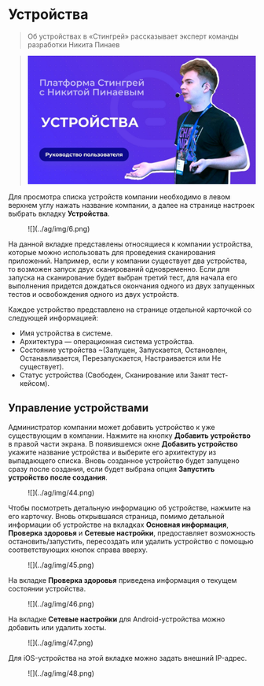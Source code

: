 # Устройства

> Об устройствах в «Стингрей» рассказывает эксперт команды разработки Никита Пинаев

> [![Смотреть видео](../ug/img/ustr_cover.png)](https://youtu.be/APKiYfTf2zc)

Для просмотра списка устройств компании необходимо в левом верхнем углу нажать название компании, а далее на странице настроек  выбрать вкладку **Устройства**.

<figure markdown>![](../ag/img/6.png)</figure>

На данной вкладке представлены относящиеся к компании устройства, которые можно использовать для проведения сканирования приложений. Например, если у компании существует два устройства, то возможен запуск двух сканирований одновременно. Если для запуска на сканирование будет выбран третий тест, для начала его выполнения придется дождаться окончания одного из двух запущенных тестов и освобождения одного из двух устройств.

Каждое устройство представлено на странице отдельной карточкой со следующей информацией:

* Имя устройства в системе.
* Архитектура — операционная система устройства.
* Состояние устройства ~(Запущен, Запускается, Остановлен, Останавливается, Перезапускается, Настраивается или Не существует).
* Статус устройства (Свободен, Сканирование или Занят тест-кейсом).

## Управление устройствами

Администратор компании может добавить устройство к уже существующим в компании. Нажмите на кнопку **Добавить устройство** в правой части экрана. В появившемся окне **Добавить устройство** укажите название устройства и выберите его архитектуру из выпадающего списка. Вновь созданное устройство будет запущено сразу после создания, если будет выбрана опция **Запустить устройство после создания**.

<figure markdown>![](../ag/img/44.png)</figure>

Чтобы посмотреть детальную информацию об устройстве, нажмите на его карточку. Вновь открывшаяся страница, помимо детальной информации об устройстве на вкладках **Основная информация**, **Проверка здоровья** и **Сетевые настройки**, предоставляет возможность остановить/запустить, пересоздать или удалить устройство с помощью соответствующих кнопок справа вверху.

<figure markdown>![](../ag/img/45.png)</figure>
 
На вкладке **Проверка здоровья** приведена информация о текущем состоянии устройства.

<figure markdown>![](../ag/img/46.png)</figure>
 
На вкладке **Сетевые настройки** для Android-устройства можно добавить или удалить хосты.

<figure markdown>![](../ag/img/47.png)</figure>
 
Для iOS-устройства на этой вкладке можно задать внешний IP-адрес.

<figure markdown>![](../ag/img/48.png)</figure>
